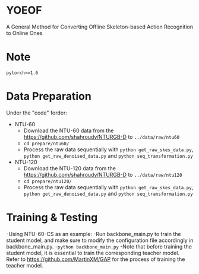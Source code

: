 # YOEOF
A General Method for Converting Offline Skeleton-based Action Recognition to Online Ones

# Note
    pytorch>=1.6

# Data Preparation
Under the "code" forder: 

 - NTU-60
    - Download the NTU-60 data from the https://github.com/shahroudy/NTURGB-D to `../data/raw/ntu60`
    - `cd prepare/ntu60/`
    - Process the raw data sequentially with `python get_raw_skes_data.py`, `python get_raw_denoised_data.py` and `python seq_transformation.py`
 - NTU-120
    - Download the NTU-120 data from the https://github.com/shahroudy/NTURGB-D to `../data/raw/ntu120`
    - `cd prepare/ntu120/`
   - Process the raw data sequentially with `python get_raw_skes_data.py`, `python get_raw_denoised_data.py` and `python seq_transformation.py`

# Training & Testing

 -Using NTU-60-CS as an example: 
 -Run backbone_main.py to train the student model, and make sure to modify the configuration file accordingly in backbone_main.py.
    -`python backbone_main.py`
 -Note that before training the student model, it is essential to train the corresponding teacher model. Refer to https://github.com/MartinXM/GAP for the process of training the teacher model.
